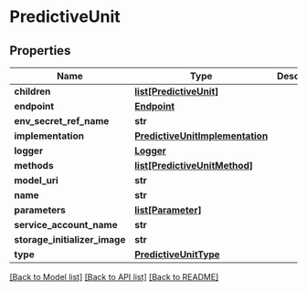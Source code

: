 # PredictiveUnit

## Properties
Name | Type | Description | Notes
------------ | ------------- | ------------- | -------------
**children** | [**list[PredictiveUnit]**](PredictiveUnit.md) |  | [optional] 
**endpoint** | [**Endpoint**](Endpoint.md) |  | [optional] 
**env_secret_ref_name** | **str** |  | [optional] 
**implementation** | [**PredictiveUnitImplementation**](PredictiveUnitImplementation.md) |  | [optional] 
**logger** | [**Logger**](Logger.md) |  | [optional] 
**methods** | [**list[PredictiveUnitMethod]**](PredictiveUnitMethod.md) |  | [optional] 
**model_uri** | **str** |  | [optional] 
**name** | **str** |  | [optional] 
**parameters** | [**list[Parameter]**](Parameter.md) |  | [optional] 
**service_account_name** | **str** |  | [optional] 
**storage_initializer_image** | **str** |  | [optional] 
**type** | [**PredictiveUnitType**](PredictiveUnitType.md) |  | [optional] 

[[Back to Model list]](../README.md#documentation-for-models) [[Back to API list]](../README.md#documentation-for-api-endpoints) [[Back to README]](../README.md)


